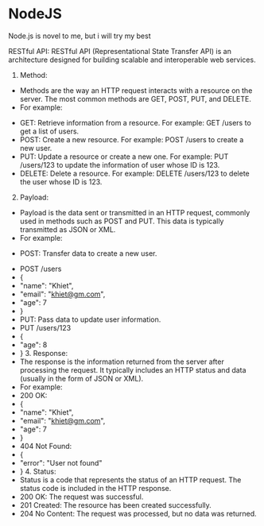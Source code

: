 # NodeJS
Node.js is novel to me, but i will try my best

RESTful API: RESTful API (Representational State Transfer API) is an architecture designed for building scalable and interoperable web services.
1. Method:
- Methods are the way an HTTP request interacts with a resource on the server. The most common methods are GET, POST, PUT, and DELETE.
- For example:
* GET: Retrieve information from a resource. For example: GET /users to get a list of users.
* POST: Create a new resource. For example: POST /users to create a new user.
* PUT: Update a resource or create a new one. For example: PUT /users/123 to update the information of user whose ID is 123.
* DELETE: Delete a resource. For example: DELETE /users/123 to delete the user whose ID is 123.
2. Payload:
- Payload is the data sent or transmitted in an HTTP request, commonly used in methods such as POST and PUT. This data is typically transmitted as JSON or XML.
- For example:
* POST: Transfer data to create a new user.
-  POST /users
-  {
-  "name": "Khiet",
-    "email": "khiet@gm.com",
-    "age": 7
-  }
- PUT: Pass data to update user information.
- PUT /users/123
- {
-   "age": 8
- }
  3. Response:
- The response is the information returned from the server after processing the request. It typically includes an HTTP status and data (usually in the form of JSON or XML).
- For example:
- 200 OK: 
- {
-   "name": "Khiet",
-   "email": "khiet@gm.com",
-   "age": 7
- }
- 404 Not Found:
- {
-   "error": "User not found"
- }
  4. Status:
- Status is a code that represents the status of an HTTP request. The status code is included in the HTTP response.
- 200 OK: The request was successful.
- 201 Created: The resource has been created successfully.
- 204 No Content: The request was processed, but no data was returned. 
